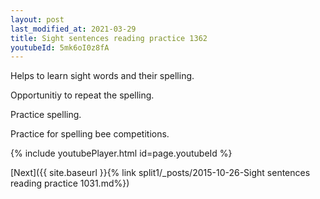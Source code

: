 ```yaml
---
layout: post
last_modified_at: 2021-03-29
title: Sight sentences reading practice 1362
youtubeId: 5mk6oI0z8fA
---
```

 
 
Helps to learn sight words and their spelling.

Opportunitiy to repeat the spelling. 

Practice spelling. 
 
Practice for spelling bee competitions. 
 
{% include youtubePlayer.html id=page.youtubeId %}
 
 

[Next]({{ site.baseurl }}{% link  split1/_posts/2015-10-26-Sight sentences reading practice 1031.md%})
 
